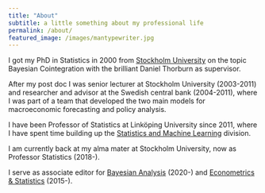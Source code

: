 ```yaml
---
title: "About"
subtitle: a little something about my professional life
permalink: /about/
featured_image: /images/mantypewriter.jpg
---
```


I got my PhD in Statistics in 2000 from [Stockholm University](https://www.su.se/department-of-statistics/) on the topic Bayesian Cointegration with the brilliant Daniel Thorburn as supervisor. 

After my post doc I was senior lecturer at Stockholm University (2003-2011) and researcher and advisor at the Swedish central bank (2004-2011), where I was part of a team that developed the two main models for macroeconomic forecasting and policy analysis.

I have been Professor of Statistics at Linköping University since 2011, where I have spent time building up the [Statistics and Machine Learning](https://liu.se/en/organisation/liu/ida/stima) division.

I am currently back at my alma mater at Stockholm University, now as Professor Statistics (2018-). 

I serve as associate editor for [Bayesian Analysis](https://projecteuclid.org/journals/bayesian-analysis) (2020-) and [Econometrics & Statistics](https://www.journals.elsevier.com/econometrics-and-statistics) (2015-).